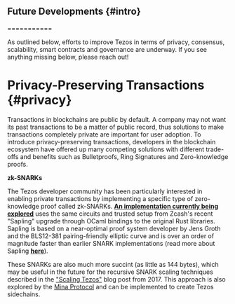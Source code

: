 ## Future Developments {#intro}
===========


As outlined below, efforts to improve Tezos in terms of privacy, consensus, scalability, smart contracts and governance are underway. If you see anything missing below, please reach out!


# Privacy-Preserving Transactions {#privacy}

Transactions in blockchains are public by default. A company may not want its past transactions to be a matter of public record, thus solutions to make transactions completely private are important for user adoption. To introduce privacy-preserving transactions, developers in the blockchain ecosystem have offered up many competing solutions with different trade-offs and benefits such as Bulletproofs, Ring Signatures and Zero-knowledge proofs.

**zk-SNARKs**

The Tezos developer community has been particularly interested in enabling private transactions by implementing a specific type of zero-knowledge proof called zk-SNARKs. [**An implementation currently being explored**](https://gitlab.com/tezos/tezos/blob/1cd31972ed2de9deee77592b8ffc5fb3d0170d1a/vendors/ocaml-sapling/README.md) uses the same circuits and trusted setup from Zcash's recent "Sapling" upgrade through OCaml bindings to the original Rust libraries. Sapling is based on a near-optimal proof system developer by Jens Groth and the BLS12-381 pairing-friendly elliptic curve and is over an order of magnitude faster than earlier SNARK implementations (read more about Sapling [**here**](https://z.cash/upgrade/sapling/)). 

These SNARKs are also much more succint (as little as 144 bytes), which may be useful in the future for the recursive SNARK scaling techniques described in the ["Scaling Tezos"](https://hackernoon.com/scaling-tezo-8de241dd91bd) blog post from 2017. This approach is also explored by the [Mina Protocol](https://minaprotocol.com/) and can be implemented to create Tezos sidechains.
